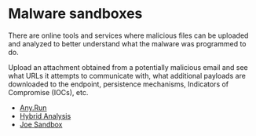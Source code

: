 # Malware sandboxes

There are online tools and services where malicious files can be uploaded and analyzed to better understand what the 
malware was programmed to do.

Upload an attachment obtained from a potentially malicious email and see what URLs it attempts to communicate with, 
what additional payloads are downloaded to the endpoint, persistence mechanisms, Indicators of Compromise (IOCs), etc.

* [Any.Run](https://app.any.run/)
* [Hybrid Analysis](https://www.hybrid-analysis.com/)
* [Joe Sandbox](https://www.joesecurity.org/)


